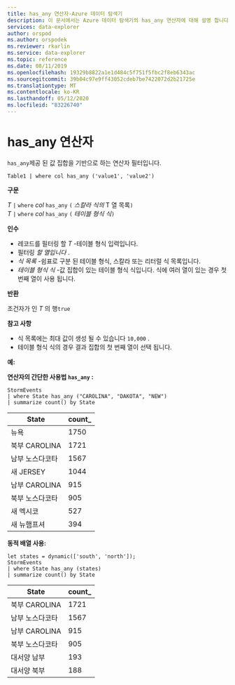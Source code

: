 ```yaml
---
title: has_any 연산자-Azure 데이터 탐색기
description: 이 문서에서는 Azure 데이터 탐색기의 has_any 연산자에 대해 설명 합니다.
services: data-explorer
author: orspod
ms.author: orspodek
ms.reviewer: rkarlin
ms.service: data-explorer
ms.topic: reference
ms.date: 08/11/2019
ms.openlocfilehash: 19329b8822a1e1d484c5f751f5fbc2f8eb6343ac
ms.sourcegitcommit: 39b04c97e9ff43052cdeb7be7422072d2b21725e
ms.translationtype: MT
ms.contentlocale: ko-KR
ms.lasthandoff: 05/12/2020
ms.locfileid: "83226740"
---
```

# <a name="has_any-operator"></a>has_any 연산자

`has_any`제공 된 값 집합을 기반으로 하는 연산자 필터입니다.

```kusto
Table1 | where col has_any ('value1', 'value2')
```

**구문**

*T* `|` `where` *col* `has_any` `(` *스칼라 식의* T 열 목록`)`   
*T* `|` `where` *col* `has_any` `(` *테이블 형식 식*`)`   
 
**인수**

* 레코드를 필터링 할 *T* -테이블 형식 입력입니다.
* 필터링 *할 열입니다* .
* *식 목록* -쉼표로 구분 된 테이블 형식, 스칼라 또는 리터럴 식 목록입니다.  
* *테이블 형식 식* -값 집합이 있는 테이블 형식 식입니다. 식에 여러 열이 있는 경우 첫 번째 열이 사용 됩니다.

**반환**

조건자가 인 *T* 의 행`true`

**참고 사항**

* 식 목록에는 최대 값이 생성 될 수 있습니다 `10,000` .    
* 테이블 형식 식의 경우 결과 집합의 첫 번째 열이 선택 됩니다.   

**예:**  

**연산자의 간단한 사용법 `has_any` :**  

<!-- csl: https://help.kusto.windows.net/Samples -->
```kusto
StormEvents 
| where State has_any ("CAROLINA", "DAKOTA", "NEW") 
| summarize count() by State
```

|State|count_|
|---|---|
|뉴욕|1750|
|북부 CAROLINA|1721|
|남부 노스다코타|1567|
|새 JERSEY|1044|
|남부 CAROLINA|915|
|북부 노스다코타|905|
|새 멕시코|527|
|새 뉴햄프셔|394|


**동적 배열 사용:**

<!-- csl: https://help.kusto.windows.net/Samples -->
```kusto
let states = dynamic(['south', 'north']);
StormEvents 
| where State has_any (states)
| summarize count() by State
```

|State|count_|
|---|---|
|북부 CAROLINA|1721|
|남부 노스다코타|1567|
|남부 CAROLINA|915|
|북부 노스다코타|905|
|대서양 남부|193|
|대서양 북부|188|
